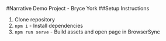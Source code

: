 #Narrative Demo Project - Bryce York
##Setup Instructions
1. Clone repository
1. `npm i` - Install dependencies
1. `npm run serve` - Build assets and open page in BrowserSync
